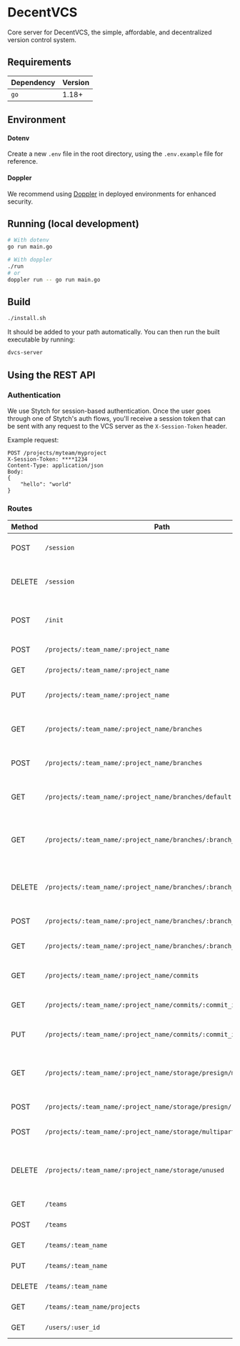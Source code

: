 # DecentVCS

Core server for DecentVCS, the simple, affordable, and decentralized version control system.

## Requirements

| Dependency | Version |
| ---------- | ------- |
| `go`       | 1.18+   |

## Environment

#### Dotenv

Create a new `.env` file in the root directory, using the `.env.example` file for reference.

#### Doppler

We recommend using [Doppler](https://doppler.com) in deployed environments for enhanced security.

## Running (local development)

```sh
# With dotenv
go run main.go

# With doppler
./run
# or
doppler run -- go run main.go
```

## Build

```sh
./install.sh
```

It should be added to your path automatically. You can then run the built executable by running:

```sh
dvcs-server
```

## Using the REST API

### Authentication

We use Stytch for session-based authentication. Once the user goes through one of Stytch's auth flows, you'll receive
a session token that can be sent with any request to the VCS server as the `X-Session-Token` header.

Example request:

```
POST /projects/myteam/myproject
X-Session-Token: ****1234
Content-Type: application/json
Body:
{
    "hello": "world"
}
```

### Routes

| Method | Path                                                               | Description                                      |
| ------ | ------------------------------------------------------------------ | ------------------------------------------------ |
| POST   | `/session`                                                         | Create or refresh session                        |
| DELETE | `/session`                                                         | Revoke session (remote logout)                   |
| POST   | `/init`                                                            | Initialize all required resources for a user     |
| POST   | `/projects/:team_name/:project_name`                               | Create one project                               |
| GET    | `/projects/:team_name/:project_name`                               | Get one project                                  |
| PUT    | `/projects/:team_name/:project_name`                               | Update one project by ID                         |
| GET    | `/projects/:team_name/:project_name/branches`                      | Get many branches for a project                  |
| POST   | `/projects/:team_name/:project_name/branches`                      | Create one branch for a project                  |
| GET    | `/projects/:team_name/:project_name/branches/default`              | Get the default branch of a project              |
| GET    | `/projects/:team_name/:project_name/branches/:branch_name`         | Get one branch by ID or name for a project       |
| DELETE | `/projects/:team_name/:project_name/branches/:branch_name`         | Delete one branch by ID or name for a project    |
| POST   | `/projects/:team_name/:project_name/branches/:branch_name/commit`  | Create one commit                                |
| GET    | `/projects/:team_name/:project_name/branches/:branch_name/commits` | Get many commits for a branch                    |
| GET    | `/projects/:team_name/:project_name/commits`                       | Get many commits for a project                   |
| GET    | `/projects/:team_name/:project_name/commits/:commit_index`         | Get one commit for a project                     |
| PUT    | `/projects/:team_name/:project_name/commits/:commit_index`         | Update one commit for a project                  |
| GET    | `/projects/:team_name/:project_name/storage/presign/many`          | Presign many objects (`GET` method only)         |
| POST   | `/projects/:team_name/:project_name/storage/presign/:method`       | Presign one object                               |
| POST   | `/projects/:team_name/:project_name/storage/multipart/complete`    | Complete a multipart upload                      |
| DELETE | `/projects/:team_name/:project_name/storage/unused`                | Delete all unused files in storage for a project |
| GET    | `/teams`                                                           | Get many teams                                   |
| POST   | `/teams`                                                           | Create one team                                  |
| GET    | `/teams/:team_name`                                                | Get one team                                     |
| PUT    | `/teams/:team_name`                                                | Update one team                                  |
| DELETE | `/teams/:team_name`                                                | Delete one team                                  |
| GET    | `/teams/:team_name/projects`                                       | Get many projects                                |
| GET    | `/users/:user_id`                                                  | Get one Stytch user                              |
